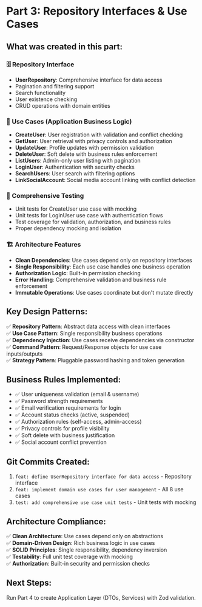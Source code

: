 # Part 3: Repository Interfaces & Use Cases

## What was created in this part:

### 🗄️ Repository Interface
- **UserRepository**: Comprehensive interface for data access
- Pagination and filtering support
- Search functionality
- User existence checking
- CRUD operations with domain entities

### 🎯 Use Cases (Application Business Logic)
- **CreateUser**: User registration with validation and conflict checking
- **GetUser**: User retrieval with privacy controls and authorization
- **UpdateUser**: Profile updates with permission validation
- **DeleteUser**: Soft delete with business rules enforcement
- **ListUsers**: Admin-only user listing with pagination
- **LoginUser**: Authentication with security checks
- **SearchUsers**: User search with filtering options
- **LinkSocialAccount**: Social media account linking with conflict detection

### 🧪 Comprehensive Testing
- Unit tests for CreateUser use case with mocking
- Unit tests for LoginUser use case with authentication flows
- Test coverage for validation, authorization, and business rules
- Proper dependency mocking and isolation

### 🏗️ Architecture Features
- **Clean Dependencies**: Use cases depend only on repository interfaces
- **Single Responsibility**: Each use case handles one business operation
- **Authorization Logic**: Built-in permission checking
- **Error Handling**: Comprehensive validation and business rule enforcement
- **Immutable Operations**: Use cases coordinate but don't mutate directly

## Key Design Patterns:
✅ **Repository Pattern**: Abstract data access with clean interfaces  
✅ **Use Case Pattern**: Single responsibility business operations  
✅ **Dependency Injection**: Use cases receive dependencies via constructor  
✅ **Command Pattern**: Request/Response objects for use case inputs/outputs  
✅ **Strategy Pattern**: Pluggable password hashing and token generation  

## Business Rules Implemented:
- ✅ User uniqueness validation (email & username)
- ✅ Password strength requirements
- ✅ Email verification requirements for login
- ✅ Account status checks (active, suspended)
- ✅ Authorization rules (self-access, admin-access)
- ✅ Privacy controls for profile visibility
- ✅ Soft delete with business justification
- ✅ Social account conflict prevention

## Git Commits Created:
1. `feat: define UserRepository interface for data access` - Repository interface
2. `feat: implement domain use cases for user management` - All 8 use cases
3. `test: add comprehensive use case unit tests` - Unit tests with mocking

## Architecture Compliance:
✅ **Clean Architecture**: Use cases depend only on abstractions  
✅ **Domain-Driven Design**: Rich business logic in use cases  
✅ **SOLID Principles**: Single responsibility, dependency inversion  
✅ **Testability**: Full unit test coverage with mocking  
✅ **Authorization**: Built-in security and permission checks  

## Next Steps:
Run Part 4 to create Application Layer (DTOs, Services) with Zod validation.
